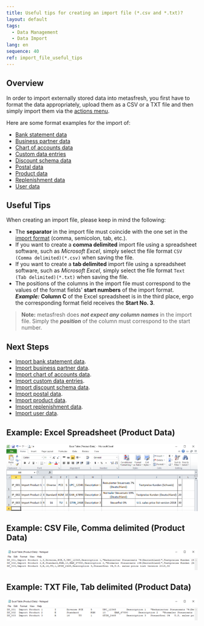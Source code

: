 ```yaml
---
title: Useful tips for creating an import file (*.csv and *.txt)?
layout: default
tags:
  - Data Management
  - Data Import
lang: en
sequence: 40
ref: import_file_useful_tips
---
```


## Overview
In order to import externally stored data into metasfresh, you first have to format the data appropriately, upload them as a CSV or a TXT file and then simply import them via the [actions menu](StartAction#actions-menu).

Here are some format examples for the import of:
- [Bank statement data](Import_format_example_bank_statement)
- [Business partner data](Import_format_example_bpartner)
- [Chart of accounts data](Import_format_example_charts_of_accounts)
- [Custom data entries](Import_format_example_data_entry)
- [Discount schema data](Import_format_example_discount_schema)
- [Postal data](Import_format_example_postal_data)
- [Product data](Import_format_example_product)
- [Replenishment data](Import_format_example_replenishments)
- [User data](Import_format_example_users)

## Useful Tips
When creating an import file, please keep in mind the following:

- The **separator** in the import file must coincide with the one set in the [import format](Add_import_format) (comma, semicolon, tab, etc.).
- If you want to create a **comma delimited** import file using a spreadsheet software, such as *Microsoft Excel*, simply select the file format `CSV (Comma delimited)(*.csv)` when saving the file.
- If you want to create a **tab delimited** import file using a spreadsheet software, such as *Microsoft Excel*, simply select the file format `Text (Tab delimited)(*.txt)` when saving the file.
- The positions of the columns in the import file must correspond to the values of the format fields' **start numbers** of the import format.<br>
***Example:*** **Column C** of the Excel spreadsheet is in the third place, ergo the corresponding format field receives the **Start No. 3**.
 >**Note:** metasfresh does ***not expect any column names*** in the import file. Simply the ***position*** of the column must correspond to the start number.

## Next Steps
- [Import bank statement data](Import_bank_statement_data).
- [Import business partner data](Import_bpartner_data).
- [Import chart of accounts data](Import_charts_of_accounts).
- [Import custom data entries](Import_custom_data_entries).
- [Import discount schema data](Import_discount_schema).
- [Import postal data](Import_postal_data).
- [Import product data](Import_product_data).
- [Import replenishment data](Import_replenishment_data).
- [Import user data](Import_user_data).

## Example: Excel Spreadsheet (Product Data)
![](assets/Excel_table_product_data.png)

## Example: CSV File, Comma delimited (Product Data)
![](assets/CSV_file_product_data.png)

## Example: TXT File, Tab delimited (Product Data)
![](assets/TXT_file_product_data.png)
